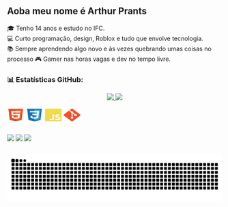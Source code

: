 ## Aoba meu nome é Arthur Prants

🎓 Tenho 14 anos e estudo no IFC.  
💻 Curto programação, design, Roblox e tudo que envolve tecnologia.  
📚 Sempre aprendendo algo novo e às vezes quebrando umas coisas no processo
🎮 Gamer nas horas vagas e dev no tempo livre.

### 📊 Estatísticas GitHub:

<div align="center">
  <a href="https://github.com/PrtzArthur">
    <img height="150em" src="https://github-readme-stats.vercel.app/api?username=PrtzArthur&show_icons=true&theme=radical"/>
    <img height="150em" src="https://github-readme-stats.vercel.app/api/top-langs/?username=PrtzArthur&layout=compact&theme=radical"/>
  </a>
</div>

<div style="display: inline_block"><br>
  <img align="center" alt="Prants-HTML" height="30" width="40" src="https://raw.githubusercontent.com/devicons/devicon/master/icons/html5/html5-original.svg">
  <img align="center" alt="Prants-CSS" height="30" width="40" src="https://raw.githubusercontent.com/devicons/devicon/master/icons/css3/css3-original.svg">
  <img align="center" alt="Prants-Js" height="30" width="40" src="https://raw.githubusercontent.com/devicons/devicon/master/icons/javascript/javascript-plain.svg">
  <img align="center" alt="Prants-Git" height="30" width="40" src="https://raw.githubusercontent.com/devicons/devicon/master/icons/git/git-original.svg">
</div>

##

<div> 
  <a href="https://www.instagram.com/seuusuario" target="_blank"><img src="https://img.shields.io/badge/-Instagram-%23E4405F?style=for-the-badge&logo=instagram&logoColor=white"></a>
  <a href="https://discord.com/users/seuID" target="_blank"><img src="https://img.shields.io/badge/Discord-7289DA?style=for-the-badge&logo=discord&logoColor=white"></a> 
  <a href="mailto:seuemail@gmail.com" target="_blank"><img src="https://img.shields.io/badge/-Gmail-%23333?style=for-the-badge&logo=gmail&logoColor=white"></a>
</div>

##

<picture align="center">
  <source media="(prefers-color-scheme: dark)" srcset="https://raw.githubusercontent.com/PrtzArthur/PrtzArthur/output/github-contribution-grid-snake-dark.svg">
  <source media="(prefers-color-scheme: light)" srcset="https://raw.githubusercontent.com/PrtzArthur/PrtzArthur/output/github-contribution-grid-snake-dark.svg">
  <img align="center" alt="github contribution grid snake animation" src="https://raw.githubusercontent.com/PrtzArthur/PrtzArthur/output/github-contribution-grid-snake.svg">
</picture>

